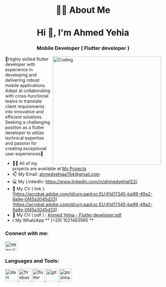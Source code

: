 <h1 align="center"> 🙋‍♂️ About Me </h1>
<h1 align="center">Hi 👋, I'm Ahmed Yehia</h1>
<h3 align="center">Mobile Developer ( Flutter developer )</h3>
 <img src ="https://img.etimg.com/thumb/width-1200,height-1200,imgsize-638053,resizemode-75,msid-84146083/prime/technology-and-startups/booting-up-developer-economy-how-tech-startups-are-helping-coders-build-and-test-software-faster.jpg" align="right" alt="Coding" width="350" >
🌸Highly skilled flutter developer with experience in developing and delivering robust mobile applications. Adept at collaborating with cross-functional teams to translate client requirements into innovative and efficient solutions. Seeking a challenging position as a flutter developer to utilize technical expertise and passion for creating exceptional user experiences🌸
 
- 👨‍💻 All of my projects are available at [My Projects](https://github.com/Ahmedyehia122?tab=repositories)
- 📫 My Email: ahmedyehiaa764@gmail.com  
- 💻 My LinkedIn: https://www.linkedin.com/in/ahmedyehia122/
- 📄 My CV ( link ): [https://acrobat.adobe.com/id/urn:aaid:sc:EU:61d17345-ba99-49a2-9a9e-0f45a3045d33](https://acrobat.adobe.com/id/urn:aaid:sc:EU:61d17345-ba99-49a2-9a9e-0f45a3045d33)
- 📄 My CV ( pdf ) : [Ahmed Yehia - Flutter developer.pdf](https://github.com/Ahmedyehia122/Ahmedyehia122/files/13875678/Ahmed.Yehia.-.Flutter.developer.pdf)
- 📞 My WhatsApp ** (+20) 1021463995 **

<h3 align="left">Connect with me:</h3>
<p align="left">
<a href="https://linkedin.com/in/https://www.linkedin.com/in/ahmedyehia122/" target="blank"><img align="center" src="https://raw.githubusercontent.com/rahuldkjain/github-profile-readme-generator/master/src/images/icons/Social/linked-in-alt.svg" alt="https://www.linkedin.com/in/ahmedyehia122/" height="30" width="40" /></a>
</p>

<h3 align="left">Languages and Tools:</h3>
<p align="left"> <a href="https://dart.dev" target="_blank" rel="noreferrer"> <img src="https://www.vectorlogo.zone/logos/dartlang/dartlang-icon.svg" alt="dart" width="40" height="40"/> </a> <a href="https://firebase.google.com/" target="_blank" rel="noreferrer"> <img src="https://www.vectorlogo.zone/logos/firebase/firebase-icon.svg" alt="firebase" width="40" height="40"/> </a> <a href="https://flutter.dev" target="_blank" rel="noreferrer"> <img src="https://www.vectorlogo.zone/logos/flutterio/flutterio-icon.svg" alt="flutter" width="40" height="40"/> </a> <a href="https://git-scm.com/" target="_blank" rel="noreferrer"> <img src="https://www.vectorlogo.zone/logos/git-scm/git-scm-icon.svg" alt="git" width="40" height="40"/> </a> <a href="https://postman.com" target="_blank" rel="noreferrer"> <img src="https://www.vectorlogo.zone/logos/getpostman/getpostman-icon.svg" alt="postman" width="40" height="40"/> </a> </p>

 

<!---
Ahmedyehia122/Ahmedyehia122 is a ✨ special ✨ repository because its `README.md` (this file) appears on your GitHub profile.
You can click the Preview link to take a look at your changes.
--->
